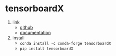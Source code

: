 # tensorboardX

1. link
   * [github](https://github.com/lanpa/tensorboardX)
   * [documentation](https://tensorboardx.readthedocs.io/en/latest/tensorboard.html)
2. install
   * `conda install -c conda-forge tensorboardX`
   * `pip install tensorboardX`
